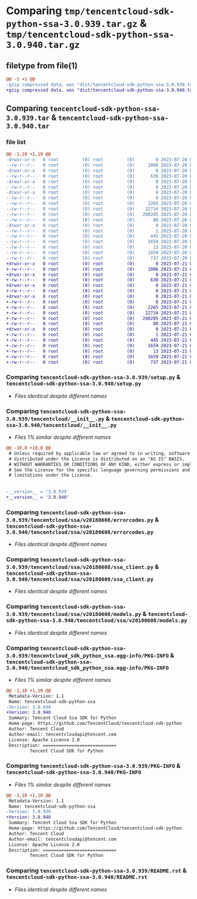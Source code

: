 # Comparing `tmp/tencentcloud-sdk-python-ssa-3.0.939.tar.gz` & `tmp/tencentcloud-sdk-python-ssa-3.0.940.tar.gz`

## filetype from file(1)

```diff
@@ -1 +1 @@
-gzip compressed data, was "dist/tencentcloud-sdk-python-ssa-3.0.939.tar", last modified: Thu Jul 20 00:30:39 2023, max compression
+gzip compressed data, was "dist/tencentcloud-sdk-python-ssa-3.0.940.tar", last modified: Fri Jul 21 00:48:57 2023, max compression
```

## Comparing `tencentcloud-sdk-python-ssa-3.0.939.tar` & `tencentcloud-sdk-python-ssa-3.0.940.tar`

### file list

```diff
@@ -1,19 +1,19 @@
-drwxr-xr-x   0 root         (0) root         (0)        0 2023-07-20 00:30:39.000000 tencentcloud-sdk-python-ssa-3.0.939/
--rw-r--r--   0 root         (0) root         (0)     1006 2023-07-20 00:30:38.000000 tencentcloud-sdk-python-ssa-3.0.939/setup.py
-drwxr-xr-x   0 root         (0) root         (0)        0 2023-07-20 00:30:39.000000 tencentcloud-sdk-python-ssa-3.0.939/tencentcloud/
--rw-r--r--   0 root         (0) root         (0)      630 2023-07-20 00:30:38.000000 tencentcloud-sdk-python-ssa-3.0.939/tencentcloud/__init__.py
-drwxr-xr-x   0 root         (0) root         (0)        0 2023-07-20 00:30:39.000000 tencentcloud-sdk-python-ssa-3.0.939/tencentcloud/ssa/
--rw-r--r--   0 root         (0) root         (0)        0 2023-07-20 00:30:38.000000 tencentcloud-sdk-python-ssa-3.0.939/tencentcloud/ssa/__init__.py
-drwxr-xr-x   0 root         (0) root         (0)        0 2023-07-20 00:30:39.000000 tencentcloud-sdk-python-ssa-3.0.939/tencentcloud/ssa/v20180608/
--rw-r--r--   0 root         (0) root         (0)        0 2023-07-20 00:30:38.000000 tencentcloud-sdk-python-ssa-3.0.939/tencentcloud/ssa/v20180608/__init__.py
--rw-r--r--   0 root         (0) root         (0)     2265 2023-07-20 00:30:38.000000 tencentcloud-sdk-python-ssa-3.0.939/tencentcloud/ssa/v20180608/errorcodes.py
--rw-r--r--   0 root         (0) root         (0)    22734 2023-07-20 00:30:38.000000 tencentcloud-sdk-python-ssa-3.0.939/tencentcloud/ssa/v20180608/ssa_client.py
--rw-r--r--   0 root         (0) root         (0)   280205 2023-07-20 00:30:38.000000 tencentcloud-sdk-python-ssa-3.0.939/tencentcloud/ssa/v20180608/models.py
--rw-r--r--   0 root         (0) root         (0)       88 2023-07-20 00:30:39.000000 tencentcloud-sdk-python-ssa-3.0.939/setup.cfg
-drwxr-xr-x   0 root         (0) root         (0)        0 2023-07-20 00:30:39.000000 tencentcloud-sdk-python-ssa-3.0.939/tencentcloud_sdk_python_ssa.egg-info/
--rw-r--r--   0 root         (0) root         (0)        1 2023-07-20 00:30:39.000000 tencentcloud-sdk-python-ssa-3.0.939/tencentcloud_sdk_python_ssa.egg-info/dependency_links.txt
--rw-r--r--   0 root         (0) root         (0)      445 2023-07-20 00:30:39.000000 tencentcloud-sdk-python-ssa-3.0.939/tencentcloud_sdk_python_ssa.egg-info/SOURCES.txt
--rw-r--r--   0 root         (0) root         (0)     1659 2023-07-20 00:30:39.000000 tencentcloud-sdk-python-ssa-3.0.939/tencentcloud_sdk_python_ssa.egg-info/PKG-INFO
--rw-r--r--   0 root         (0) root         (0)       13 2023-07-20 00:30:39.000000 tencentcloud-sdk-python-ssa-3.0.939/tencentcloud_sdk_python_ssa.egg-info/top_level.txt
--rw-r--r--   0 root         (0) root         (0)     1659 2023-07-20 00:30:39.000000 tencentcloud-sdk-python-ssa-3.0.939/PKG-INFO
--rw-r--r--   0 root         (0) root         (0)      737 2023-07-20 00:30:38.000000 tencentcloud-sdk-python-ssa-3.0.939/README.rst
+drwxr-xr-x   0 root         (0) root         (0)        0 2023-07-21 00:48:57.000000 tencentcloud-sdk-python-ssa-3.0.940/
+-rw-r--r--   0 root         (0) root         (0)     1006 2023-07-21 00:48:56.000000 tencentcloud-sdk-python-ssa-3.0.940/setup.py
+drwxr-xr-x   0 root         (0) root         (0)        0 2023-07-21 00:48:57.000000 tencentcloud-sdk-python-ssa-3.0.940/tencentcloud/
+-rw-r--r--   0 root         (0) root         (0)      630 2023-07-21 00:48:56.000000 tencentcloud-sdk-python-ssa-3.0.940/tencentcloud/__init__.py
+drwxr-xr-x   0 root         (0) root         (0)        0 2023-07-21 00:48:57.000000 tencentcloud-sdk-python-ssa-3.0.940/tencentcloud/ssa/
+-rw-r--r--   0 root         (0) root         (0)        0 2023-07-21 00:48:56.000000 tencentcloud-sdk-python-ssa-3.0.940/tencentcloud/ssa/__init__.py
+drwxr-xr-x   0 root         (0) root         (0)        0 2023-07-21 00:48:57.000000 tencentcloud-sdk-python-ssa-3.0.940/tencentcloud/ssa/v20180608/
+-rw-r--r--   0 root         (0) root         (0)        0 2023-07-21 00:48:56.000000 tencentcloud-sdk-python-ssa-3.0.940/tencentcloud/ssa/v20180608/__init__.py
+-rw-r--r--   0 root         (0) root         (0)     2265 2023-07-21 00:48:56.000000 tencentcloud-sdk-python-ssa-3.0.940/tencentcloud/ssa/v20180608/errorcodes.py
+-rw-r--r--   0 root         (0) root         (0)    22734 2023-07-21 00:48:56.000000 tencentcloud-sdk-python-ssa-3.0.940/tencentcloud/ssa/v20180608/ssa_client.py
+-rw-r--r--   0 root         (0) root         (0)   280205 2023-07-21 00:48:56.000000 tencentcloud-sdk-python-ssa-3.0.940/tencentcloud/ssa/v20180608/models.py
+-rw-r--r--   0 root         (0) root         (0)       88 2023-07-21 00:48:57.000000 tencentcloud-sdk-python-ssa-3.0.940/setup.cfg
+drwxr-xr-x   0 root         (0) root         (0)        0 2023-07-21 00:48:57.000000 tencentcloud-sdk-python-ssa-3.0.940/tencentcloud_sdk_python_ssa.egg-info/
+-rw-r--r--   0 root         (0) root         (0)        1 2023-07-21 00:48:57.000000 tencentcloud-sdk-python-ssa-3.0.940/tencentcloud_sdk_python_ssa.egg-info/dependency_links.txt
+-rw-r--r--   0 root         (0) root         (0)      445 2023-07-21 00:48:57.000000 tencentcloud-sdk-python-ssa-3.0.940/tencentcloud_sdk_python_ssa.egg-info/SOURCES.txt
+-rw-r--r--   0 root         (0) root         (0)     1659 2023-07-21 00:48:57.000000 tencentcloud-sdk-python-ssa-3.0.940/tencentcloud_sdk_python_ssa.egg-info/PKG-INFO
+-rw-r--r--   0 root         (0) root         (0)       13 2023-07-21 00:48:57.000000 tencentcloud-sdk-python-ssa-3.0.940/tencentcloud_sdk_python_ssa.egg-info/top_level.txt
+-rw-r--r--   0 root         (0) root         (0)     1659 2023-07-21 00:48:57.000000 tencentcloud-sdk-python-ssa-3.0.940/PKG-INFO
+-rw-r--r--   0 root         (0) root         (0)      737 2023-07-21 00:48:56.000000 tencentcloud-sdk-python-ssa-3.0.940/README.rst
```

### Comparing `tencentcloud-sdk-python-ssa-3.0.939/setup.py` & `tencentcloud-sdk-python-ssa-3.0.940/setup.py`

 * *Files identical despite different names*

### Comparing `tencentcloud-sdk-python-ssa-3.0.939/tencentcloud/__init__.py` & `tencentcloud-sdk-python-ssa-3.0.940/tencentcloud/__init__.py`

 * *Files 1% similar despite different names*

```diff
@@ -10,8 +10,8 @@
 # Unless required by applicable law or agreed to in writing, software
 # distributed under the License is distributed on an "AS IS" BASIS,
 # WITHOUT WARRANTIES OR CONDITIONS OF ANY KIND, either express or implied.
 # See the License for the specific language governing permissions and
 # limitations under the License.
 
 
-__version__ = '3.0.939'
+__version__ = '3.0.940'
```

### Comparing `tencentcloud-sdk-python-ssa-3.0.939/tencentcloud/ssa/v20180608/errorcodes.py` & `tencentcloud-sdk-python-ssa-3.0.940/tencentcloud/ssa/v20180608/errorcodes.py`

 * *Files identical despite different names*

### Comparing `tencentcloud-sdk-python-ssa-3.0.939/tencentcloud/ssa/v20180608/ssa_client.py` & `tencentcloud-sdk-python-ssa-3.0.940/tencentcloud/ssa/v20180608/ssa_client.py`

 * *Files identical despite different names*

### Comparing `tencentcloud-sdk-python-ssa-3.0.939/tencentcloud/ssa/v20180608/models.py` & `tencentcloud-sdk-python-ssa-3.0.940/tencentcloud/ssa/v20180608/models.py`

 * *Files identical despite different names*

### Comparing `tencentcloud-sdk-python-ssa-3.0.939/tencentcloud_sdk_python_ssa.egg-info/PKG-INFO` & `tencentcloud-sdk-python-ssa-3.0.940/tencentcloud_sdk_python_ssa.egg-info/PKG-INFO`

 * *Files 1% similar despite different names*

```diff
@@ -1,10 +1,10 @@
 Metadata-Version: 1.1
 Name: tencentcloud-sdk-python-ssa
-Version: 3.0.939
+Version: 3.0.940
 Summary: Tencent Cloud Ssa SDK for Python
 Home-page: https://github.com/TencentCloud/tencentcloud-sdk-python
 Author: Tencent Cloud
 Author-email: tencentcloudapi@tencent.com
 License: Apache License 2.0
 Description: ============================
         Tencent Cloud SDK for Python
```

### Comparing `tencentcloud-sdk-python-ssa-3.0.939/PKG-INFO` & `tencentcloud-sdk-python-ssa-3.0.940/PKG-INFO`

 * *Files 1% similar despite different names*

```diff
@@ -1,10 +1,10 @@
 Metadata-Version: 1.1
 Name: tencentcloud-sdk-python-ssa
-Version: 3.0.939
+Version: 3.0.940
 Summary: Tencent Cloud Ssa SDK for Python
 Home-page: https://github.com/TencentCloud/tencentcloud-sdk-python
 Author: Tencent Cloud
 Author-email: tencentcloudapi@tencent.com
 License: Apache License 2.0
 Description: ============================
         Tencent Cloud SDK for Python
```

### Comparing `tencentcloud-sdk-python-ssa-3.0.939/README.rst` & `tencentcloud-sdk-python-ssa-3.0.940/README.rst`

 * *Files identical despite different names*

